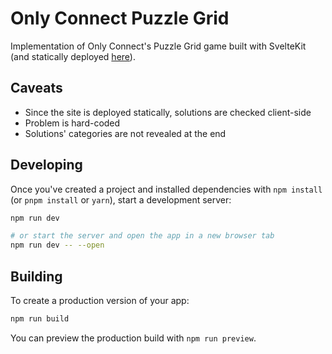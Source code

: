 # Only Connect Puzzle Grid

Implementation of Only Connect's Puzzle Grid game built with SvelteKit (and statically deployed [here](https://oc.genieindex.ca/)).

## Caveats

- Since the site is deployed statically, solutions are checked client-side
- Problem is hard-coded
- Solutions' categories are not revealed at the end

## Developing

Once you've created a project and installed dependencies with `npm install` (or `pnpm install` or `yarn`), start a development server:

```bash
npm run dev

# or start the server and open the app in a new browser tab
npm run dev -- --open
```

## Building

To create a production version of your app:

```bash
npm run build
```

You can preview the production build with `npm run preview`.

